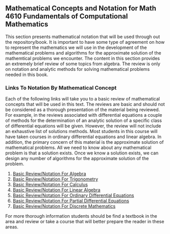 ## Mathematical Concepts and Notation for Math 4610 Fundamentals of Computational Mathematics

This section presents mathematical notation that will be used through out the repository/book. It is important to have some type
of agreement on how to represent the mathematics we will use in the development of the mathematical problems and algorithms for
the approximate solution of the mathemtical problems we encounter. The content in this section provides an extremely brief 
review of some topics from algebra. The review is only on notation and analytic methods for solving mathematical problems needed 
in this book.

### Links To Notation By Mathematical Concept

Each of the following links will take you to a basic review of mathematical concepts that will be used in this text. The reviews
are basic and should not be considered as a thorough presentation of the material being reviewed. For example, in the reviews
associated with differential equations a couple of methods for the determination of an analytic solution of a specific class of
differential equations will be given. However, the review will not include an exhaustive list of solutions methods. Most
students in this course will have taken courses in ordinary differential equations and linear algebra. In addition, the
primary concern of this material is the approximate solution of mathematical problems. All we need to know about any
mathematical problem is that a solution exists. Once we know a solution exists, we can design any number of algorithms for the
approximate solution of the problem.

1. [Basic Review/Notation For Algebra](https://jvkoebbe.github.io/math4610/basicReview/algebra)
2. [Basic Review/Notation For Trigonometry](https://jvkoebbe.github.io/math4610/basicReview/trigonometry)
3. [Basic Review/Notation For Calculus](https://jvkoebbe.github.io/math4610/basicReview/calculus)
4. [Basic Review/Notation For Linear Algebra](https://jvkoebbe.github.io/math4610/basicReview/linalg)
5. [Basic Review/Notation For Ordinary Differential Equations](https://jvkoebbe.github.io/math4610/basicReview/ode)
6. [Basic Review/Notation For Partial Differential Equations](https://jvkoebbe.github.io/math4610/basicReview/pde)
7. [Basic Review/Notation For Discrete Mathematics](https://jvkoebbe.github.io/math4610/basicReview/discrete)

For more thorough information students should be find a textbook in the area and review or take a course that will better
prepare the reader in these areas.
